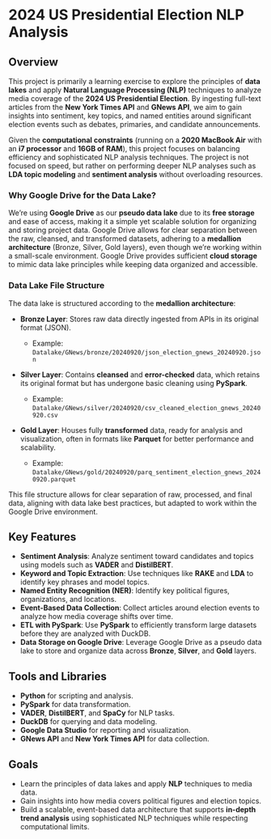 # 2024 US Presidential Election NLP Analysis

## Overview
This project is primarily a learning exercise to explore the principles of **data lakes** and apply **Natural Language Processing (NLP)** techniques to analyze media coverage of the **2024 US Presidential Election**. By ingesting full-text articles from the **New York Times API** and **GNews API**, we aim to gain insights into sentiment, key topics, and named entities around significant election events such as debates, primaries, and candidate announcements.

Given the **computational constraints** (running on a **2020 MacBook Air** with an **i7 processor** and **16GB of RAM**), this project focuses on balancing efficiency and sophisticated NLP analysis techniques. The project is not focused on speed, but rather on performing deeper NLP analyses such as **LDA topic modeling** and **sentiment analysis** without overloading resources.

### Why Google Drive for the Data Lake?
We’re using **Google Drive** as our **pseudo data lake** due to its **free storage** and ease of access, making it a simple yet scalable solution for organizing and storing project data. Google Drive allows for clear separation between the raw, cleansed, and transformed datasets, adhering to a **medallion architecture** (Bronze, Silver, Gold layers), even though we’re working within a small-scale environment. Google Drive provides sufficient **cloud storage** to mimic data lake principles while keeping data organized and accessible.

### Data Lake File Structure
The data lake is structured according to the **medallion architecture**:

- **Bronze Layer**: Stores raw data directly ingested from APIs in its original format (JSON).
  - Example: `Datalake/GNews/bronze/20240920/json_election_gnews_20240920.json`
  
- **Silver Layer**: Contains **cleansed** and **error-checked** data, which retains its original format but has undergone basic cleaning using **PySpark**.
  - Example: `Datalake/GNews/silver/20240920/csv_cleaned_election_gnews_20240920.csv`
  
- **Gold Layer**: Houses fully **transformed** data, ready for analysis and visualization, often in formats like **Parquet** for better performance and scalability.
  - Example: `Datalake/GNews/gold/20240920/parq_sentiment_election_gnews_20240920.parquet`

This file structure allows for clear separation of raw, processed, and final data, aligning with data lake best practices, but adapted to work within the Google Drive environment.

## Key Features
- **Sentiment Analysis**: Analyze sentiment toward candidates and topics using models such as **VADER** and **DistilBERT**.
- **Keyword and Topic Extraction**: Use techniques like **RAKE** and **LDA** to identify key phrases and model topics.
- **Named Entity Recognition (NER)**: Identify key political figures, organizations, and locations.
- **Event-Based Data Collection**: Collect articles around election events to analyze how media coverage shifts over time.
- **ETL with PySpark**: Use **PySpark** to efficiently transform large datasets before they are analyzed with DuckDB.
- **Data Storage on Google Drive**: Leverage Google Drive as a pseudo data lake to store and organize data across **Bronze**, **Silver**, and **Gold** layers.

## Tools and Libraries
- **Python** for scripting and analysis.
- **PySpark** for data transformation.
- **VADER**, **DistilBERT**, and **SpaCy** for NLP tasks.
- **DuckDB** for querying and data modeling.
- **Google Data Studio** for reporting and visualization.
- **GNews API** and **New York Times API** for data collection.

## Goals
- Learn the principles of data lakes and apply **NLP** techniques to media data.
- Gain insights into how media covers political figures and election topics.
- Build a scalable, event-based data architecture that supports **in-depth trend analysis** using sophisticated NLP techniques while respecting computational limits.
